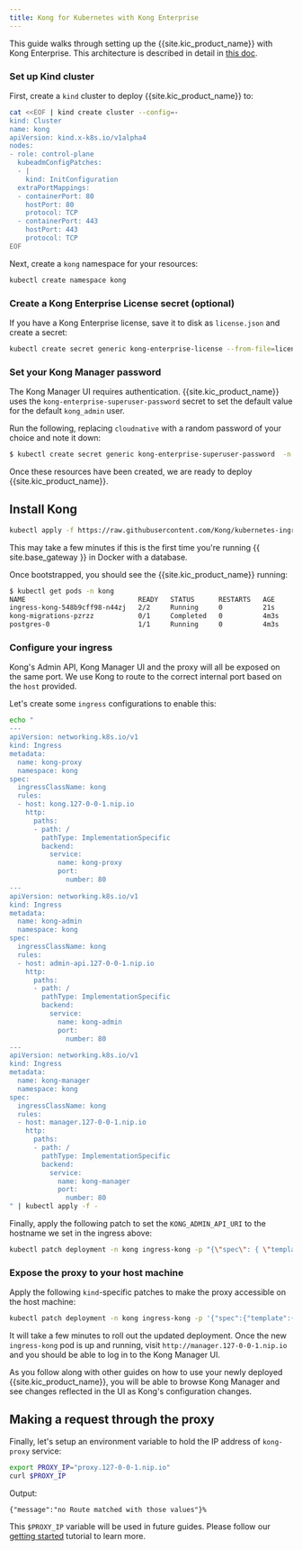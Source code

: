```yaml
---
title: Kong for Kubernetes with Kong Enterprise
---
```


This guide walks through setting up the {{site.kic_product_name}} with Kong
Enterprise. This architecture is described in detail in [this doc](/kubernetes-ingress-controller/{{page.kong_version}}/concepts/k4k8s-with-kong-enterprise).

### Set up Kind cluster

First, create a `kind` cluster to deploy {{site.kic_product_name}} to:

```bash
cat <<EOF | kind create cluster --config=-
kind: Cluster
name: kong
apiVersion: kind.x-k8s.io/v1alpha4
nodes:
- role: control-plane
  kubeadmConfigPatches:
  - |
    kind: InitConfiguration
  extraPortMappings:
  - containerPort: 80
    hostPort: 80
    protocol: TCP
  - containerPort: 443
    hostPort: 443
    protocol: TCP
EOF
```

Next, create a `kong` namespace for your resources:

```bash
kubectl create namespace kong
```

### Create a Kong Enterprise License secret (optional)

If you have a Kong Enterprise license, save it to disk as `license.json` and create a secret:

```bash
kubectl create secret generic kong-enterprise-license --from-file=license=./license.json -n kong
```

### Set your Kong Manager password

The Kong Manager UI requires authentication. {{site.kic_product_name}} uses the `kong-enterprise-superuser-password`
secret to set the default value for the default `kong_admin` user.

Run the following, replacing `cloudnative` with a random password of your choice and note it down:

```bash
$ kubectl create secret generic kong-enterprise-superuser-password  -n kong --from-literal=password=cloudnative
```

Once these resources have been created, we are ready to deploy {{site.kic_product_name}}.

## Install Kong

```bash
kubectl apply -f https://raw.githubusercontent.com/Kong/kubernetes-ingress-controller/v{{ page.kong_version | replace: ".x", ".0" }}/deploy/single/all-in-one-postgres-enterprise.yaml
```

This may take a few minutes if this is the first time you're running {{ site.base_gateway }} in Docker with a database.

Once bootstrapped, you should see the {{site.kic_product_name}} running:

```bash
$ kubectl get pods -n kong
NAME                            READY   STATUS      RESTARTS   AGE
ingress-kong-548b9cff98-n44zj   2/2     Running     0          21s
kong-migrations-pzrzz           0/1     Completed   0          4m3s
postgres-0                      1/1     Running     0          4m3s
```

### Configure your ingress

Kong's Admin API, Kong Manager UI and the proxy will all be exposed on the same port.
We use Kong to route to the correct internal port based on the `host` provided.

Let's create some `ingress` configurations to enable this:

```bash
echo "
---
apiVersion: networking.k8s.io/v1
kind: Ingress
metadata:
  name: kong-proxy
  namespace: kong
spec:
  ingressClassName: kong
  rules:
  - host: kong.127-0-0-1.nip.io
    http:
      paths:
      - path: /
        pathType: ImplementationSpecific
        backend:
          service:
            name: kong-proxy
            port: 
              number: 80
---
apiVersion: networking.k8s.io/v1
kind: Ingress
metadata:
  name: kong-admin
  namespace: kong
spec:
  ingressClassName: kong
  rules:
  - host: admin-api.127-0-0-1.nip.io
    http:
      paths:
      - path: /
        pathType: ImplementationSpecific
        backend:
          service:
            name: kong-admin
            port: 
              number: 80
---
apiVersion: networking.k8s.io/v1
kind: Ingress
metadata:
  name: kong-manager
  namespace: kong
spec:
  ingressClassName: kong
  rules:
  - host: manager.127-0-0-1.nip.io
    http:
      paths:
      - path: /
        pathType: ImplementationSpecific
        backend:
          service:
            name: kong-manager
            port: 
              number: 80
" | kubectl apply -f -
```

Finally, apply the following patch to set the `KONG_ADMIN_API_URI` to the hostname we set in the ingress above:

```bash
kubectl patch deployment -n kong ingress-kong -p "{\"spec\": { \"template\" : { \"spec\" : {\"containers\":[{\"name\":\"proxy\",\"env\": [{ \"name\" : \"KONG_ADMIN_API_URI\", \"value\": \"http://admin-api.127-0-0-1.nip.io\" }]}]}}}}"
```

### Expose the proxy to your host machine

Apply the following `kind`-specific patches to make the proxy accessible on the host machine:

```bash
kubectl patch deployment -n kong ingress-kong -p '{"spec":{"template":{"spec":{"containers":[{"name":"proxy","ports":[{"containerPort":8000,"hostPort":80,"name":"proxy","protocol":"TCP"},{"containerPort":8443,"hostPort":443,"name":"proxy-ssl","protocol":"TCP"}]}]}}}}'
```

It will take a few minutes to roll out the updated deployment. Once the new
`ingress-kong` pod is up and running, visit `http://manager.127-0-0-1.nip.io` and you should be able to log
in to the Kong Manager UI.

As you follow along with other guides on how to use your newly deployed {{site.kic_product_name}},
you will be able to browse Kong Manager and see changes reflected in the UI as Kong's
configuration changes.

## Making a request through the proxy

Finally, let's setup an environment variable to hold the IP address of `kong-proxy` service:

```bash
export PROXY_IP="proxy.127-0-0-1.nip.io"
curl $PROXY_IP
```

Output:

```
{"message":"no Route matched with those values"}%
```

This `$PROXY_IP` variable will be used in future guides. Please follow our
[getting started](/kubernetes-ingress-controller/{{page.kong_version}}/guides/getting-started) tutorial to learn more.